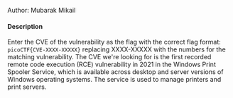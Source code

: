 Author: Mubarak Mikail

#### Description

Enter the CVE of the vulnerability as the flag with the correct flag format: `picoCTF{CVE-XXXX-XXXXX}` replacing XXXX-XXXXX with the numbers for the
matching vulnerability. The CVE we're looking for is the first recorded remote code execution (RCE)
vulnerability in 2021 in the Windows Print Spooler Service, which is available
across desktop and server versions of Windows operating systems. The service is
used to manage printers and print servers.
